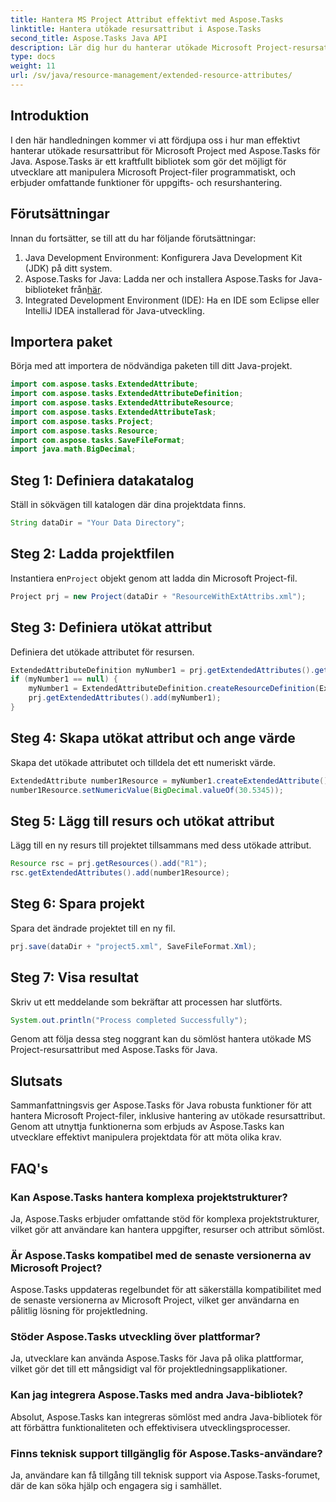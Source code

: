```yaml
---
title: Hantera MS Project Attribut effektivt med Aspose.Tasks
linktitle: Hantera utökade resursattribut i Aspose.Tasks
second_title: Aspose.Tasks Java API
description: Lär dig hur du hanterar utökade Microsoft Project-resursattribut effektivt med Aspose.Tasks för Java. Enkla steg & omfattande guide.
type: docs
weight: 11
url: /sv/java/resource-management/extended-resource-attributes/
---
```

## Introduktion
I den här handledningen kommer vi att fördjupa oss i hur man effektivt hanterar utökade resursattribut för Microsoft Project med Aspose.Tasks för Java. Aspose.Tasks är ett kraftfullt bibliotek som gör det möjligt för utvecklare att manipulera Microsoft Project-filer programmatiskt, och erbjuder omfattande funktioner för uppgifts- och resurshantering.
## Förutsättningar
Innan du fortsätter, se till att du har följande förutsättningar:
1. Java Development Environment: Konfigurera Java Development Kit (JDK) på ditt system.
2.  Aspose.Tasks for Java: Ladda ner och installera Aspose.Tasks for Java-biblioteket från[här](https://releases.aspose.com/tasks/java/).
3. Integrated Development Environment (IDE): Ha en IDE som Eclipse eller IntelliJ IDEA installerad för Java-utveckling.

## Importera paket
Börja med att importera de nödvändiga paketen till ditt Java-projekt. 
```java
import com.aspose.tasks.ExtendedAttribute;
import com.aspose.tasks.ExtendedAttributeDefinition;
import com.aspose.tasks.ExtendedAttributeResource;
import com.aspose.tasks.ExtendedAttributeTask;
import com.aspose.tasks.Project;
import com.aspose.tasks.Resource;
import com.aspose.tasks.SaveFileFormat;
import java.math.BigDecimal;
```
## Steg 1: Definiera datakatalog
Ställ in sökvägen till katalogen där dina projektdata finns.
```java
String dataDir = "Your Data Directory";
```
## Steg 2: Ladda projektfilen
 Instantiera en`Project` objekt genom att ladda din Microsoft Project-fil.
```java
Project prj = new Project(dataDir + "ResourceWithExtAttribs.xml");
```
## Steg 3: Definiera utökat attribut
Definiera det utökade attributet för resursen.
```java
ExtendedAttributeDefinition myNumber1 = prj.getExtendedAttributes().getById((int) ExtendedAttributeTask.Number1);
if (myNumber1 == null) {
    myNumber1 = ExtendedAttributeDefinition.createResourceDefinition(ExtendedAttributeResource.Number1, "Age");
    prj.getExtendedAttributes().add(myNumber1);
}
```
## Steg 4: Skapa utökat attribut och ange värde
Skapa det utökade attributet och tilldela det ett numeriskt värde.
```java
ExtendedAttribute number1Resource = myNumber1.createExtendedAttribute();
number1Resource.setNumericValue(BigDecimal.valueOf(30.5345));
```
## Steg 5: Lägg till resurs och utökat attribut
Lägg till en ny resurs till projektet tillsammans med dess utökade attribut.
```java
Resource rsc = prj.getResources().add("R1");
rsc.getExtendedAttributes().add(number1Resource);
```
## Steg 6: Spara projekt
Spara det ändrade projektet till en ny fil.
```java
prj.save(dataDir + "project5.xml", SaveFileFormat.Xml);
```
## Steg 7: Visa resultat
Skriv ut ett meddelande som bekräftar att processen har slutförts.
```java
System.out.println("Process completed Successfully");
```
Genom att följa dessa steg noggrant kan du sömlöst hantera utökade MS Project-resursattribut med Aspose.Tasks för Java.

## Slutsats
Sammanfattningsvis ger Aspose.Tasks för Java robusta funktioner för att hantera Microsoft Project-filer, inklusive hantering av utökade resursattribut. Genom att utnyttja funktionerna som erbjuds av Aspose.Tasks kan utvecklare effektivt manipulera projektdata för att möta olika krav.
## FAQ's
### Kan Aspose.Tasks hantera komplexa projektstrukturer?
Ja, Aspose.Tasks erbjuder omfattande stöd för komplexa projektstrukturer, vilket gör att användare kan hantera uppgifter, resurser och attribut sömlöst.
### Är Aspose.Tasks kompatibel med de senaste versionerna av Microsoft Project?
Aspose.Tasks uppdateras regelbundet för att säkerställa kompatibilitet med de senaste versionerna av Microsoft Project, vilket ger användarna en pålitlig lösning för projektledning.
### Stöder Aspose.Tasks utveckling över plattformar?
Ja, utvecklare kan använda Aspose.Tasks för Java på olika plattformar, vilket gör det till ett mångsidigt val för projektledningsapplikationer.
### Kan jag integrera Aspose.Tasks med andra Java-bibliotek?
Absolut, Aspose.Tasks kan integreras sömlöst med andra Java-bibliotek för att förbättra funktionaliteten och effektivisera utvecklingsprocesser.
### Finns teknisk support tillgänglig för Aspose.Tasks-användare?
Ja, användare kan få tillgång till teknisk support via Aspose.Tasks-forumet, där de kan söka hjälp och engagera sig i samhället.